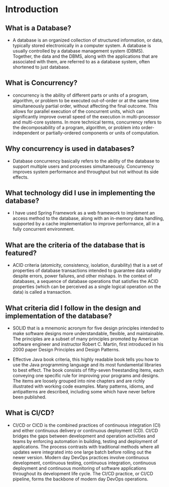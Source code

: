 # Introduction
## What is a Database?
+ A database is an organized collection of structured information, or data, typically stored electronically in a
computer system. A database is usually controlled by a database management system (DBMS). Together, the data and the 
DBMS, along with the applications that are associated with them, are referred to as a database system, often shortened 
to just database.

## What is Concurrency?
+ concurrency is the ability of different parts or units of a program, algorithm, or problem to be executed out-of-order 
or at the same time simultaneously partial order, without affecting the final outcome. This allows for parallel execution
of the concurrent units, which can significantly improve overall speed of the execution in multi-processor and multi-core
systems. In more technical terms, concurrency refers to the decomposability of a program, algorithm, or problem into
order-independent or partially-ordered components or units of computation.

## Why concurrency is used in databases?
+ Database concurrency basically refers to the ability of the database to support multiple users and processes 
simultaneously. Concurrency improves system performance and throughput but not without its side effects. 

## What technology did I use in implementing the database?
+ I have used Spring Framework as a web framework to implement an access method to the database, along with an in-memory 
data handling, supported by a cache implementation to improve performance, all in a fully concurrent environment.

## What are the criteria of the database that is featured?
+ ACID criteria (atomicity, consistency, isolation, durability) that is a set of properties of database transactions
intended to guarantee data validity despite errors, power failures, and other mishaps. In the context of databases, a
sequence of database operations that satisfies the ACID properties (which can be perceived as a single logical operation
on the data) is called a transaction.

## What criteria did I follow in the design and implementation of the database?
+ SOLID that is a mnemonic acronym for five design principles intended to make software designs more understandable, 
flexible, and maintainable. The principles are a subset of many principles promoted by American software engineer and
instructor Robert C. Martin, first introduced in his 2000 paper Design Principles and Design Patterns.

+ Effective Java book criteria, this highly readable book tells you how to use the Java programming language and its 
most fundamental libraries to best effect. The book consists of fifty-seven freestanding items, each conveying one
specific rule for improving your programs and designs. The items are loosely grouped into nine chapters and are richly
illustrated with working code examples. Many patterns, idioms, and antipatterns are described, including some which have
never before been published.

## What is CI/CD?
+ CI/CD or CICD is the combined practices of continuous integration (CI) and either continuous delivery or continuous
deployment (CD). CI/CD bridges the gaps between development and operation activities and teams by enforcing automation 
in building, testing and deployment of applications. The process contrasts with traditional methods where all updates 
were integrated into one large batch before rolling out the newer version. Modern day DevOps practices involve continuous 
development, continuous testing, continuous integration, continuous deployment and continuous monitoring of software 
applications throughout its development life cycle. The CI/CD practice, or CI/CD pipeline, forms the backbone of modern
day DevOps operations.

